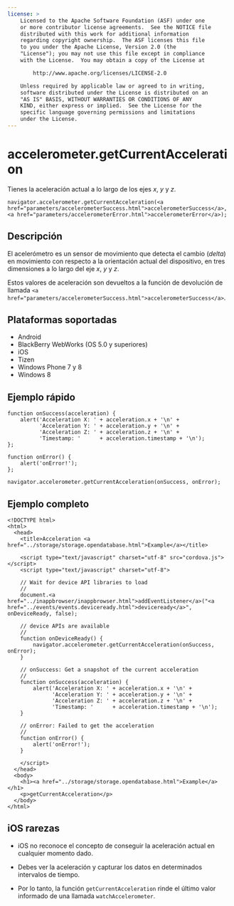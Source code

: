 ```yaml
---
license: >
    Licensed to the Apache Software Foundation (ASF) under one
    or more contributor license agreements.  See the NOTICE file
    distributed with this work for additional information
    regarding copyright ownership.  The ASF licenses this file
    to you under the Apache License, Version 2.0 (the
    "License"); you may not use this file except in compliance
    with the License.  You may obtain a copy of the License at

        http://www.apache.org/licenses/LICENSE-2.0

    Unless required by applicable law or agreed to in writing,
    software distributed under the License is distributed on an
    "AS IS" BASIS, WITHOUT WARRANTIES OR CONDITIONS OF ANY
    KIND, either express or implied.  See the License for the
    specific language governing permissions and limitations
    under the License.
---
```


# accelerometer.getCurrentAcceleration

Tienes la aceleración actual a lo largo de los ejes *x*, *y* y *z*.

    navigator.accelerometer.getCurrentAcceleration(<a href="parameters/accelerometerSuccess.html">accelerometerSuccess</a>, <a href="parameters/accelerometerError.html">accelerometerError</a>);
    

## Descripción

El acelerómetro es un sensor de movimiento que detecta el cambio (*delta*) en movimiento con respecto a la orientación actual del dispositivo, en tres dimensiones a lo largo del eje *x*, *y* y *z*.

Estos valores de aceleración son devueltos a la función de devolución de llamada `<a href="parameters/accelerometerSuccess.html">accelerometerSuccess</a>`.

## Plataformas soportadas

*   Android
*   BlackBerry WebWorks (OS 5.0 y superiores)
*   iOS
*   Tizen
*   Windows Phone 7 y 8
*   Windows 8

## Ejemplo rápido

    function onSuccess(acceleration) {
        alert('Acceleration X: ' + acceleration.x + '\n' +
              'Acceleration Y: ' + acceleration.y + '\n' +
              'Acceleration Z: ' + acceleration.z + '\n' +
              'Timestamp: '      + acceleration.timestamp + '\n');
    };
    
    function onError() {
        alert('onError!');
    };
    
    navigator.accelerometer.getCurrentAcceleration(onSuccess, onError);
    

## Ejemplo completo

    <!DOCTYPE html>
    <html>
      <head>
        <title>Acceleration <a href="../storage/storage.opendatabase.html">Example</a></title>
    
        <script type="text/javascript" charset="utf-8" src="cordova.js"></script>
        <script type="text/javascript" charset="utf-8">
    
        // Wait for device API libraries to load
        //
        document.<a href="../inappbrowser/inappbrowser.html">addEventListener</a>("<a href="../events/events.deviceready.html">deviceready</a>", onDeviceReady, false);
    
        // device APIs are available
        //
        function onDeviceReady() {
            navigator.accelerometer.getCurrentAcceleration(onSuccess, onError);
        }
    
        // onSuccess: Get a snapshot of the current acceleration
        //
        function onSuccess(acceleration) {
            alert('Acceleration X: ' + acceleration.x + '\n' +
                  'Acceleration Y: ' + acceleration.y + '\n' +
                  'Acceleration Z: ' + acceleration.z + '\n' +
                  'Timestamp: '      + acceleration.timestamp + '\n');
        }
    
        // onError: Failed to get the acceleration
        //
        function onError() {
            alert('onError!');
        }
    
        </script>
      </head>
      <body>
        <h1><a href="../storage/storage.opendatabase.html">Example</a></h1>
        <p>getCurrentAcceleration</p>
      </body>
    </html>
    

## iOS rarezas

*   iOS no reconoce el concepto de conseguir la aceleración actual en cualquier momento dado.

*   Debes ver la aceleración y capturar los datos en determinados intervalos de tiempo.

*   Por lo tanto, la función `getCurrentAcceleration` rinde el último valor informado de una llamada `watchAccelerometer`.